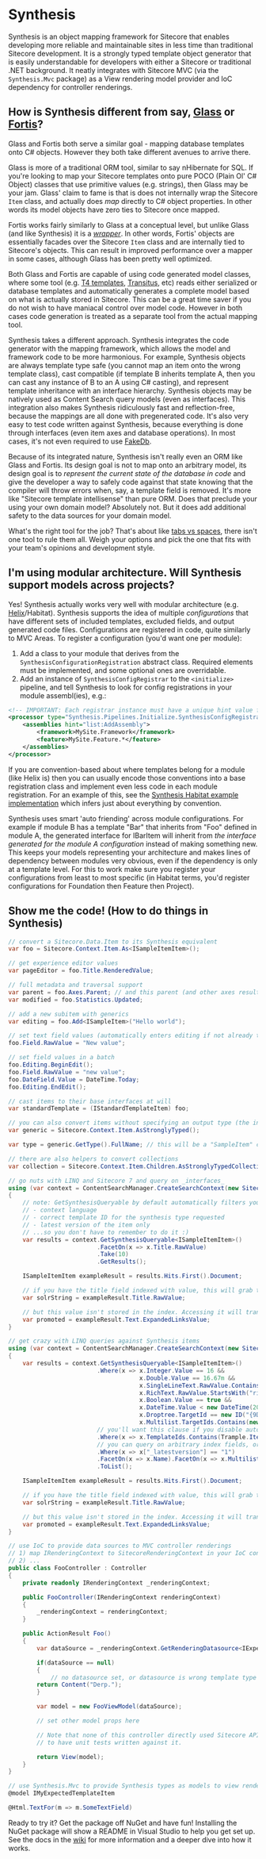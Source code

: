 # Synthesis

Synthesis is an object mapping framework for Sitecore that enables developing more reliable and maintainable sites in less time than traditional Sitecore development. It is a strongly typed template object generator that is easily understandable for developers with either a Sitecore or traditional .NET background. It neatly integrates with Sitecore MVC (via the `Synthesis.Mvc` package) as a View rendering model provider and IoC dependency for controller renderings.

## How is Synthesis different from say, [Glass](http://glass.lu/) or [Fortis](http://fortis.ws/)?

Glass and Fortis both serve a similar goal - mapping database templates onto C# objects. However they both take different avenues to arrive there.

Glass is more of a traditional ORM tool, similar to say nHibernate for SQL. If you're looking to map your Sitecore templates onto pure POCO (Plain Ol' C# Object) classes that use primitive values (e.g. strings), then Glass may be your jam. Glass' claim to fame is that is does not internally wrap the Sitecore `Item` class, and actually does _map_ directly to C# object properties. In other words its model objects have zero ties to Sitecore once mapped.

Fortis works fairly similarly to Glass at a conceptual level, but unlike Glass (and like Synthesis) it is a _[wrapper](https://cardinalcore.co.uk/2015/06/15/life-through-a-lens-mappers-and-wrappers/)_. In other words, Fortis' objects are essentially facades over the Sitecore `Item` class and are internally tied to Sitecore's objects. This can result in improved performance over a mapper in some cases, although Glass has been pretty well optimized.

Both Glass and Fortis are capable of using code generated model classes, where some tool (e.g. [T4 templates](https://github.com/hermanussen/sitecore.codegenerator), [Transitus](http://fortis.ws/fortis-collection/transitus/), etc) reads either serialized or database templates and automatically generates a complete model based on what is actually stored in Sitecore. This can be a great time saver if you do not wish to have maniacal control over model code. However in both cases code generation is treated as a separate tool from the actual mapping tool.

Synthesis takes a different approach. Synthesis integrates the code generator with the mapping framework, which allows the model and framework code to be more harmonious. For example, Synthesis objects are always template type safe (you cannot map an item onto the wrong template class), cast compatible (if template B inherits template A, then you can cast any instance of B to an A using C# casting), and represent template inheritance with an interface hierarchy. Synthesis objects may be natively used as Content Search query models (even as interfaces). This integration also makes Synthesis ridiculously fast and reflection-free, because the mappings are all done with pregenerated code. It's also very easy to test code written against Synthesis, because everything is done through interfaces (even item axes and database operations). In most cases, it's not even required to use [FakeDb](https://github.com/sergeyshushlyapin/Sitecore.FakeDb).

Because of its integrated nature, Synthesis isn't really even an ORM like Glass and Fortis. Its design goal is not to map onto an arbitrary model, its design goal is to _represent the current state of the database in code_ and give the developer a way to safely code against that state knowing that the compiler will throw errors when, say, a template field is removed. It's more like "Sitecore template intellisense" than pure ORM. Does that preclude your using your own domain model? Absolutely not. But it does add additional safety to the data sources for your domain model.

What's the right tool for the job? That's about like [tabs vs spaces](https://www.youtube.com/watch?v=SsoOG6ZeyUI), there isn't one tool to rule them all. Weigh your options and pick the one that fits with your team's opinions and development style.

## I'm using modular architecture. Will Synthesis support models across projects?

Yes! Synthesis actually works very well with modular architecture (e.g. [Helix](http://helix.sitecore.net)/Habitat). Synthesis supports the idea of multiple _configurations_ that have different sets of included templates, excluded fields, and output generated code files. Configurations are registered in code, quite similarly to MVC Areas. To register a configuration (you'd want one per module):

1) Add a class to your module that derives from the `SynthesisConfigurationRegistration` abstract class. Required elements must be implemented, and some optional ones are overridable.
2) Add an instance of `SynthesisConfigRegistrar` to the `<initialize>` pipeline, and tell Synthesis to look for config registrations in your module assembl(ies), e.g.:

```xml
<!-- IMPORTANT: Each registrar instance must have a unique hint value for the patch to work correctly. -->
<processor type="Synthesis.Pipelines.Initialize.SynthesisConfigRegistrar, Synthesis" hint="MySite">
    <assemblies hint="list:AddAssembly">
        <framework>MySite.Framework</framework>
        <feature>MySite.Feature.*</feature>
    </assemblies>
</processor>
```

If you are convention-based about where templates belong for a module (like Helix is) then you can usually encode those conventions into a base registration class and implement even less code in each module registration. For an example of this, see the [Synthesis Habitat example implementation](https://github.com/kamsar/Habitat/tree/HabitatSynthesis/src/Foundation/Synthesis/code) which infers just about everything by convention.

Synthesis uses smart 'auto friending' across module configurations. For example if module B has a template "Bar" that inherits from "Foo" defined in module A, the generated interface for IBarItem will inherit from _the interface generated for the module A configuration_ instead of making something new. This keeps your models representing your architecture and makes lines of dependency between modules very obvious, even if the dependency is only at a template level. For this to work make sure you register your configurations from least to most specific (in Habitat terms, you'd register configurations for Foundation then Feature then Project).

## Show me the code! (How to do things in Synthesis)

```csharp
// convert a Sitecore.Data.Item to its Synthesis equivalent
var foo = Sitecore.Context.Item.As<ISampleItemItem>();

// get experience editor values
var pageEditor = foo.Title.RenderedValue;

// full metadata and traversal support
var parent = foo.Axes.Parent; // and this parent (and other axes results) is also a Synthesis object
var modified = foo.Statistics.Updated;

// add a new subitem with generics
var editing = foo.Add<ISampleItem>("Hello world");

// set text field values (automatically enters editing if not already there)
foo.Field.RawValue = "New value";

// set field values in a batch
foo.Editing.BeginEdit();
foo.Field.RawValue = "new value";
foo.DateField.Value = DateTime.Today;
foo.Editing.EndEdit();

// cast items to their base interfaces at will
var standardTemplate = (IStandardTemplateItem) foo;

// you can also convert items without specifying an output type (the instance will be the most specific template type available)
var generic = Sitecore.Context.Item.AsStronglyTyped();

var type = generic.GetType().FullName; // this will be a "SampleItem" concrete instance, which : ISampleItem, which : IStandardTemplateItem

// there are also helpers to convert collections
var collection = Sitecore.Context.Item.Children.AsStronglyTypedCollection();

// go nuts with LINQ and Sitecore 7 and query on _interfaces_
using (var context = ContentSearchManager.CreateSearchContext(new SitecoreIndexableItem(Sitecore.Context.Item)))
{
    // note: GetSynthesisQueryable by default automatically filters your query by:
    // - context language
    // - correct template ID for the synthesis type requested
    // - latest version of the item only
    // ...so you don't have to remember to do it :)
    var results = context.GetSynthesisQueryable<ISampleItemItem>()
                         .FacetOn(x => x.Title.RawValue)
                         .Take(10)
                         .GetResults();

    ISampleItemItem exampleResult = results.Hits.First().Document;

    // if you have the title field indexed with value, this will grab the value out of Solr without any database work
    var solrString = exampleResult.Title.RawValue;

    // but this value isn't stored in the index. Accessing it will transparently cause the Sitecore.Data.Item to be loaded, and the value retrieved. Nice huh?
    var promoted = exampleResult.Text.ExpandedLinksValue;
}

// get crazy with LINQ queries against Synthesis items
using (var context = ContentSearchManager.CreateSearchContext(new SitecoreIndexableItem(Sitecore.Context.Item)))
{
    var results = context.GetSynthesisQueryable<ISampleItemItem>()
                         .Where(x => x.Integer.Value == 16 &&
                                     x.Double.Value == 16.67m &&
                                     x.SingleLineText.RawValue.Contains("line") &&
                                     x.RichText.RawValue.StartsWith("richtext") &&
                                     x.Boolean.Value == true &&
                                     x.DateTime.Value < new DateTime(2013, 5, 1) &&
                                     x.Droptree.TargetId == new ID("{9D6120C6-79C1-47D4-9DD8-94E91121A2EC}") &&
                                     x.Multilist.TargetIds.Contains(new ID("{016A31AD-0195-4AC6-8218-5977A1C54EBB}")))
                         // you'll want this clause if you disable auto filtering to avoid getting nulls in your results if the template is incorrect
                         .Where(x => x.TemplateIds.Contains(Trample.ItemTemplateId))
                         // you can query on arbitrary index fields, or get their values, using the indexer on Synthesis items
                         .Where(x => x["_latestversion"] == "1")
                         .FacetOn(x => x.Name).FacetOn(x => x.Multilist.TargetIds)
                         .ToList();

    ISampleItemItem exampleResult = results.Hits.First().Document;

    // if you have the title field indexed with value, this will grab the value out of Solr without any database work
    var solrString = exampleResult.Title.RawValue;

    // but this value isn't stored in the index. Accessing it will transparently cause the Sitecore.Data.Item to be loaded, and the value retrieved. Nice huh?
    var promoted = exampleResult.Text.ExpandedLinksValue;
}

// use IoC to provide data sources to MVC controller renderings
// 1) map IRenderingContext to SitecoreRenderingContext in your IoC container
// 2) ...
public class FooController : Controller
{
    private readonly IRenderingContext _renderingContext;

    public FooController(IRenderingContext renderingContext) 
    {
        _renderingContext = renderingContext;
    }

    public ActionResult Foo()
    {
        var dataSource = _renderingContext.GetRenderingDatasource<IExpectedTypeItem>();

        if(dataSource == null)
        {
            // no datasource set, or datasource is wrong template type (or context item, if no datasource set)
        return Content("Derp.");
        }

        var model = new FooViewModel(dataSource);

        // set other model props here

        // Note that none of this controller directly used Sitecore APIs and thus does not require FakeDb nor HTTP context
        // to have unit tests written against it.

        return View(model);
    }
}

// use Synthesis.Mvc to provide Synthesis types as models to view renderings automatically
@model IMyExpectedTemplateItem

@Html.TextFor(m => m.SomeTextField)
```

Ready to try it? Get the package off NuGet and have fun! Installing the NuGet package will show a README in Visual Studio to help you get set up. See the docs in the [wiki](https://github.com/kamsar/Synthesis/wiki) for more information and a deeper dive into how it works.